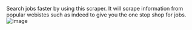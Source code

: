 Search jobs faster by using this scraper. It will scrape information from popular webistes such as indeed to give you the one stop shop for jobs.
![image](https://github.com/user-attachments/assets/3ca32735-496b-48b9-bed8-5cb2a106f8d1)
